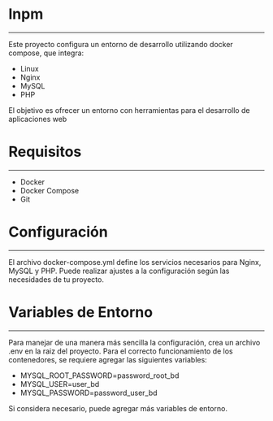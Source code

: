# lnpm
---------

Este proyecto configura un entorno de desarrollo utilizando docker compose, que integra:
* Linux
* Nginx
* MySQL
* PHP

El objetivo es ofrecer un entorno con herramientas para el desarrollo de aplicaciones web

# Requisitos
---------
* Docker
* Docker Compose
* Git

# Configuración
---------
El archivo docker-compose.yml define los servicios necesarios para Nginx, MySQL y PHP. Puede realizar ajustes a la configuración según las necesidades de tu proyecto.

# Variables de Entorno
---------
Para manejar de una manera más sencilla la configuración, crea un archivo .env en la raiz del proyecto. Para el correcto funcionamiento de los contenedores, se requiere agregar las siguientes variables:
* MYSQL_ROOT_PASSWORD=password_root_bd
* MYSQL_USER=user_bd
* MYSQL_PASSWORD=password_user_bd

Si considera necesario, puede agregar más variables de entorno. 
